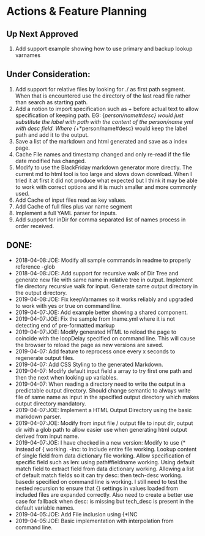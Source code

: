 # Actions & Feature Planning

## Up Next Approved

1. Add support example showing how to use primary and backup lookup varnames

   

## Under Consideration:

1. Add support for relative files by looking for ./ as first path segment.  When that is encountered use the  directory of the last read file rather than search as starting path.
2. Add a notion to import specification such as + before actual text to allow specification of keeping path.   EG:  {*person/name#desc} would just substitute the label with path with the content of the person/name yml with desc field.  Where {*+*person/name#desc} would keep the label path and add it to the output.
3. Save a list of the markdown and html generated and save as a index page.
4. Cache File names and timestamp changed and only re-read if the file date modified has changed.
5. Modify to use the BlackFriday markdown generator more directly.  The current md to html tool is too large and slows down download.    When I tried it at first it did not produce what expected but I think it may be able to work with correct options and it is much smaller and more commonly used. 
6. Add Cache of input files read as key values.
7. Add Cache of full files plus var name segment 
8. Implement a full YAML parser for inputs.
9. Add support for inDir for comma separated list of names process in order received.



## DONE:

- 2018-04-08:JOE: Modify all sample commands in readme to properly reference -glob 
- 2018-04-08:JOE: Add support for recursive walk of Dir Tree and generate new file with same name in relative tree in output. Implement file directory recursive walk for input.  Generate same output directory in the output directory.
- 2019-04-08:JOE: Fix keepVarnames so it works reliably and upgraded to work with yes or true on command line. 
- 2019-04-07:JOE:  Add example better showing a shared component.
- 2019-04-07:JOE: Fix the sample from lname.yml where it is not detecting end of pre-formatted markup
- 2019-04-07:JOE: Modify generated HTML to reload the page to coincide with the loopDelay specified on command line.  This will cause the browser to reload the page as new versions are saved.
- 2019-04-07: Add feature to reprocess once every x seconds to regenerate output files. 
- 2019-04-07: Add CSS Styling to the generated Markdown.
- 2019-04-07: Modify default  input field a array to try first one path and then the next when looking up variables.
- 2019-04-07: When reading a directory need to write the output in a predictable output directory.  Should change semantic to always write file of same name as input in the specified output directory which makes output directory mandatory.
- 2019-04-07:JOE: Implement a HTML Output Directory using the basic markdown parser.
- 2019-04-07:JOE: Modify from input file / output file to input dir, output dir with a glob path to allow easier use when generating html output derived from input name.
- 2019-04-07:JOE: I have checked in a new version:   Modify to use {* instead of { working.   -inc: to include entire file working.   Lookup content of single field from data dictionary file working.   Allow specification of specific field such as len: using  path#fieldname working.    Using default match field to extract field from data dictionary working.   Allowing a list of default match fields so it can try desc: then tech-desc working.   basedir specified on command line is working. I still need to test the nested recursion to ensure that {} settings in values loaded from included files are expanded correctly.   Also need to create a better use case for fallback when desc: is missing but tech_desc is present in the default variable names.   
- 2019-04-05:JOE: Add File inclusion using {*INC
- 2019-04-05:JOE: Basic implementation with interpolation from command line.



